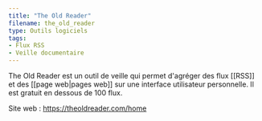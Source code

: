 ```yaml
---
title: "The Old Reader"
filename: the_old_reader
type: Outils logiciels
tags:
- Flux RSS
- Veille documentaire
---
```


The Old Reader est un outil de veille qui permet d'agréger des flux [[RSS]] et des [[page web|pages web]] sur une interface utilisateur personnelle. Il est gratuit en dessous de 100 flux.

Site web : <https://theoldreader.com/home>

